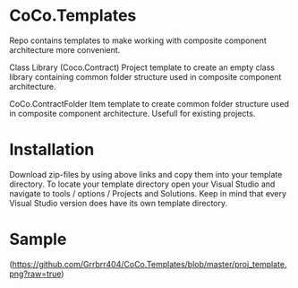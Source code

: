 # CoCo.Templates

Repo contains templates to make working with composite component architecture more convenient.

Class Library (Coco.Contract)
Project template to create an empty class library containing common folder structure used in composite component architecture.

CoCo.ContractFolder
Item template to create common folder structure used in composite component architecture. Usefull for existing projects.

# Installation

Download zip-files by using above links and copy them into your template directory. 
To locate your template directory open your Visual Studio and navigate to tools / options / Projects and Solutions.
Keep in mind that every Visual Studio version does have its own template directory.

# Sample

(https://github.com/Grrbrr404/CoCo.Templates/blob/master/proj_template.png?raw=true)

